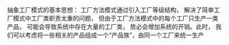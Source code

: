 抽象工厂模式的基本思想：
工厂方法模式通过引入工厂等级结构，
解决了简单工厂模式中工厂类职责太重的问题，
但由于工厂方法模式中的每个工厂只生产一类产品，
可能会导致系统中存在大量的工厂类，
势必会增加系统的开销。此时，
我们可以考虑将一些相关的产品组成一个“产品族”，由同一个工厂来统一生产